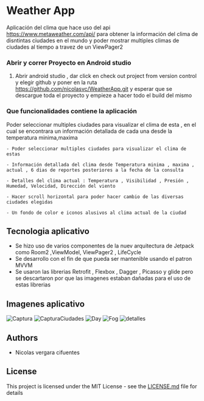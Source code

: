 # Weather App

Aplicación del clima que hace uso del api https://www.metaweather.com/api/ para obtener la información del clima de disntintas ciudades en el mundo y 
poder mostrar multiples climas de ciudades al tiempo a travez de un ViewPager2 



### Abrir y correr Proyecto en  Android studio

1. Abrir android studio , dar click en check out project from version control y elegir github y poner en la ruta https://github.com/nicolasvc/WeatherApp.git y
   esperar que se descargue toda el proyecto y empieze a hacer todo el build del mismo

### Que funcionalidades contiene la aplicación

Poder seleccionar multiples ciudades para visualizar el clima de esta , en el cual se encontrara un información detallada de cada una desde la temperatura minima,maxima

```
- Poder seleccionar multiples ciudades para visualizar el clima de estas

- Información detallada del clima desde Temperatura minima , maxima , actual , 6 dias de reportes posteriores a la fecha de la consulta

- Detalles del clima actual : Temperatura , Visibilidad , Presión , Humedad, Velocidad, Dirección del viento

- Hacer scroll horizontal para poder hacer cambio de las diversas ciudades elegidas 

- Un fondo de color e iconos alusivos al clima actual de la ciudad 
```

## Tecnologia aplicativo

* Se hizo uso de varios componentes de la nuev arquitectura de Jetpack como Room2 ,ViewModel, ViewPager2 , LifeCycle
* Se desarrollo con el fin de que pueda ser mantenible usando el patron MVVM
* Se usaron las librerias Retrofit , Flexbox , Dagger , Picasso y glide pero se descartaron por que las imagenes estaban dañadas para el uso de estas librerias



## Imagenes aplicativo

![Captura](https://user-images.githubusercontent.com/40839023/118232648-7fd84880-b456-11eb-9ff5-763a953cceef.PNG)
![CapturaCiudades](https://user-images.githubusercontent.com/40839023/118232848-c62da780-b456-11eb-9392-5c83035c35ef.PNG)
![Day](https://user-images.githubusercontent.com/40839023/118232853-c75ed480-b456-11eb-936e-1c8a81312984.PNG)
![Fog](https://user-images.githubusercontent.com/40839023/118232860-c9c12e80-b456-11eb-82b6-9993c8b84178.PNG)
![detalles](https://user-images.githubusercontent.com/40839023/118232859-c9289800-b456-11eb-9a10-1f37a5df239d.PNG)


## Authors

* Nicolas vergara cifuentes


## License

This project is licensed under the MIT License - see the [LICENSE.md](LICENSE.md) file for details


